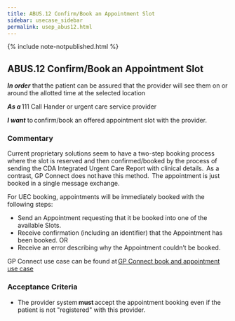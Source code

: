 ```yaml
---
title: ABUS.12 Confirm/Book an Appointment Slot 
sidebar: usecase_sidebar
permalink: usep_abus12.html
---
```

{% include note-notpublished.html %}

## ABUS.12 Confirm/Book an Appointment Slot 
**_In order_** that the patient can be assured that the provider will see them on or around the allotted time at the selected location 

**_As a_** 111 Call Hander or urgent care service provider 

**_I want_** to confirm/book an offered appointment slot with the provider. 

### Commentary 
Current proprietary solutions seem to have a two-step booking process where the slot is reserved and then confirmed/booked by the process of sending the CDA Integrated Urgent Care Report with clinical details.  As a contrast, GP Connect does not have this method.  The appointment is just booked in a single message exchange. 

For UEC booking, appointments will be immediately booked with the following steps:
*	Send an Appointment requesting that it be booked into one of the available Slots.
*	Receive confirmation (including an identifier) that the Appointment has been booked.
OR
*	Receive an error describing why the Appointment couldn’t be booked.

GP Connect use case can be found at <a href="https://nhsconnect.github.io/gpconnect/appointments_use_case_book_an_appointment.html" target="_blank">GP Connect book and appointment use case</a>

### Acceptance Criteria 
* The provider system **must** accept the appointment booking even if the patient is not "registered" with this provider. 
